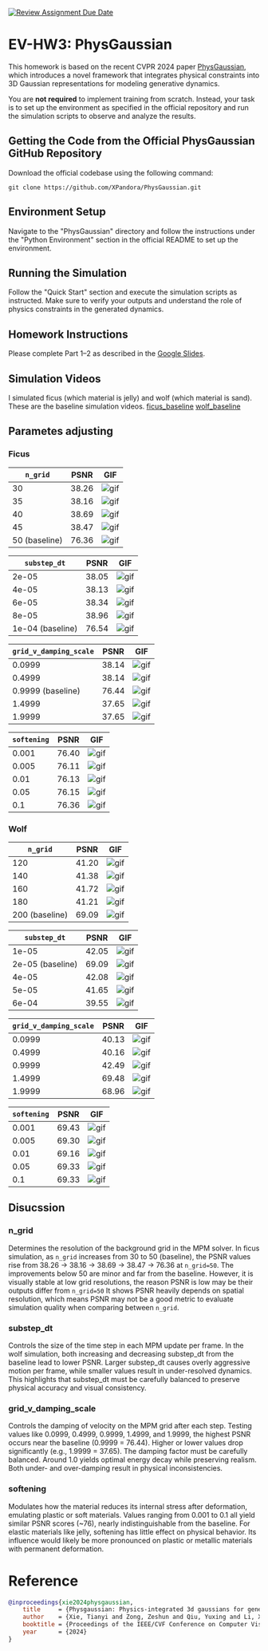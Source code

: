 [![Review Assignment Due Date](https://classroom.github.com/assets/deadline-readme-button-22041afd0340ce965d47ae6ef1cefeee28c7c493a6346c4f15d667ab976d596c.svg)](https://classroom.github.com/a/SdXSjEmH)
# EV-HW3: PhysGaussian

This homework is based on the recent CVPR 2024 paper [PhysGaussian](https://github.com/XPandora/PhysGaussian/tree/main), which introduces a novel framework that integrates physical constraints into 3D Gaussian representations for modeling generative dynamics.

You are **not required** to implement training from scratch. Instead, your task is to set up the environment as specified in the official repository and run the simulation scripts to observe and analyze the results.


## Getting the Code from the Official PhysGaussian GitHub Repository
Download the official codebase using the following command:
```
git clone https://github.com/XPandora/PhysGaussian.git
```


## Environment Setup
Navigate to the "PhysGaussian" directory and follow the instructions under the "Python Environment" section in the official README to set up the environment.


## Running the Simulation
Follow the "Quick Start" section and execute the simulation scripts as instructed. Make sure to verify your outputs and understand the role of physics constraints in the generated dynamics.


## Homework Instructions
Please complete Part 1–2 as described in the [Google Slides](https://docs.google.com/presentation/d/13JcQC12pI8Wb9ZuaVV400HVZr9eUeZvf7gB7Le8FRV4/edit?usp=sharing).

## Simulation Videos
I simulated ficus (which material is jelly) and wolf (which material is sand). These are the baseline simulation videos.
[ficus_baseline](https://youtube.com/shorts/ZtiO-7FijjU)
[wolf_baseline](https://youtube.com/shorts/X-KFijX-MaY)
## Parametes adjusting
### Ficus

| `n_grid`      |   PSNR    | GIF       | 
| ------------- | --------- | --------- |
| 30            |   38.26   |  ![gif](images/ficus_n_grid_30.gif)    |
| 35            |   38.16   |  ![gif](images/ficus_n_grid_35.gif)    | 
| 40  |   38.69   |  ![gif](images/ficus_n_grid_40.gif)    | 
| 45            |   38.47   |  ![gif](images/ficus_n_grid_45.gif)    | 
| 50   (baseline)         |   76.36   |  ![gif](images/ficus_n_grid_50.gif)    | 

| `substep_dt`      |   PSNR    | GIF       | 
| ------------- | --------- | --------- |
| 2e-05         |   38.05   |  ![gif](images/ficus_substep_dt_2e-05.gif)    |
| 4e-05         |   38.13   |  ![gif](images/ficus_substep_dt_4e-05.gif)    | 
| 6e-05         |   38.34   |  ![gif](images/ficus_substep_dt_6e-05.gif)    | 
| 8e-05         |   38.96   |  ![gif](images/ficus_substep_dt_8e-05.gif)    | 
| 1e-04 (baseline)        |   76.54   |  ![gif](images/ficus_substep_dt_1e-04.gif)    | 

| `grid_v_damping_scale`      |   PSNR    | GIF       | 
| ------------- | --------- | --------- |
| 0.0999            |   38.14   |  ![gif](images/ficus_grid_v_damping_scale_0.0999.gif)    |
| 0.4999            |   38.14   |  ![gif](images/ficus_grid_v_damping_scale_0.4999.gif)    | 
| 0.9999 (baseline) |   76.44   |  ![gif](images/ficus_grid_v_damping_scale_0.9999.gif)    | 
| 1.4999            |   37.65   |  ![gif](images/ficus_grid_v_damping_scale_1.4999.gif)    | 
| 1.9999            |   37.65   |  ![gif](images/ficus_grid_v_damping_scale_1.9999.gif)    | 

| `softening`      |   PSNR    | GIF       | 
| ------------- | --------- | --------- |
| 0.001         |   76.40   |  ![gif](images/ficus_softening_0.001.gif)    |
| 0.005         |   76.11   |  ![gif](images/ficus_softening_0.005.gif)    | 
| 0.01          |   76.13   |  ![gif](images/ficus_softening_0.01.gif)    | 
| 0.05          |   76.15   |  ![gif](images/ficus_softening_0.05.gif)    | 
| 0.1           |   76.36   |  ![gif](images/ficus_softening_0.1.gif)    | 

### Wolf
| `n_grid`      |   PSNR    | GIF       | 
| ------------- | --------- | --------- |
| 120            |   41.20   |  ![gif](images/wolf_n_grid_120.gif)    |
| 140            |   41.38   |  ![gif](images/wolf_n_grid_140.gif)    | 
| 160            |   41.72   |  ![gif](images/wolf_n_grid_160.gif)    | 
| 180            |   41.21   |  ![gif](images/wolf_n_grid_180.gif)    | 
| 200 (baseline) |   69.09   |  ![gif](images/wolf_n_grid_200.gif)    | 

| `substep_dt`      |   PSNR    | GIF       | 
| ------------- | --------- | --------- |
| 1e-05         |    42.05   |  ![gif](images/wolf_substep_dt_1e-05.gif)    |
| 2e-05 (baseline)         |    69.09  |  ![gif](images/wolf_substep_dt_2e-05.gif)    | 
| 4e-05         |    42.08   |  ![gif](images/wolf_substep_dt_4e-05.gif)    | 
| 5e-05         |    41.65   |  ![gif](images/wolf_substep_dt_5e-05.gif)    | 
| 6e-04         |    39.55   |  ![gif](images/wolf_substep_dt_6e-05.gif)    | 

| `grid_v_damping_scale`      |   PSNR    | GIF       | 
| ------------- | --------- | --------- |
| 0.0999            |   40.13   |  ![gif](images/wolf_grid_v_damping_scale_0.0999.gif)    |
| 0.4999            |   40.16   |  ![gif](images/wolf_grid_v_damping_scale_0.4999.gif)    | 
| 0.9999            |   42.49   |  ![gif](images/wolf_grid_v_damping_scale_0.9999.gif)    | 
| 1.4999            |   69.48   |  ![gif](images/wolf_grid_v_damping_scale_1.4999.gif)    | 
| 1.9999            |   68.96   |  ![gif](images/wolf_grid_v_damping_scale_1.9999.gif)    | 

| `softening`      |   PSNR    | GIF       | 
| ------------- | --------- | --------- |
| 0.001         |   69.43   |  ![gif](images/wolf_softening_0.001.gif)    |
| 0.005         |   69.30   |  ![gif](images/wolf_softening_0.005.gif)    | 
| 0.01          |   69.16   |  ![gif](images/wolf_softening_0.01.gif)    | 
| 0.05          |   69.33   |  ![gif](images/wolf_softening_0.05.gif)    | 
| 0.1           |   69.33   |  ![gif](images/wolf_softening_0.1.gif)    | 





## Disucssion
### n_grid
Determines the resolution of the background grid in the MPM solver.
In ficus simulation, as `n_grid` increases from 30 to 50 (baseline), the PSNR values rise from 38.26 → 38.16 → 38.69 → 38.47 → 76.36 at `n_grid=50`. The improvements below 50 are minor and far from the baseline. However, it is visually stable at low grid resolutions, the reason PSNR is low may be their outputs differ from `n_grid=50`
It shows PSNR heavily depends on spatial resolution, which means PSNR may not be a good metric to evaluate simulation quality when comparing between `n_grid`.

### substep_dt
Controls the size of the time step in each MPM update per frame.
In the wolf simulation, both increasing and decreasing substep_dt from the baseline lead to lower PSNR. Larger substep_dt causes overly aggressive motion per frame, while smaller values result in under-resolved dynamics. This highlights that substep_dt must be carefully balanced to preserve physical accuracy and visual consistency.
 
### grid_v_damping_scale
Controls the damping of velocity on the MPM grid after each step.
Testing values like 0.0999, 0.4999, 0.9999, 1.4999, and 1.9999, the highest PSNR occurs near the baseline (0.9999 = 76.44). Higher or lower values drop significantly (e.g., 1.9999 = 37.65). The damping factor must be carefully balanced. Around 1.0 yields optimal energy decay while preserving realism. Both under- and over-damping result in physical inconsistencies.


### softening
Modulates how the material reduces its internal stress after deformation, emulating plastic or soft materials.
Values ranging from 0.001 to 0.1 all yield similar PSNR scores (~76), nearly indistinguishable from the baseline.
For elastic materials like jelly, softening has little effect on physical behavior. Its influence would likely be more pronounced on plastic or metallic materials with permanent deformation.


# Reference
```bibtex
@inproceedings{xie2024physgaussian,
    title     = {Physgaussian: Physics-integrated 3d gaussians for generative dynamics},
    author    = {Xie, Tianyi and Zong, Zeshun and Qiu, Yuxing and Li, Xuan and Feng, Yutao and Yang, Yin and Jiang, Chenfanfu},
    booktitle = {Proceedings of the IEEE/CVF Conference on Computer Vision and Pattern Recognition},
    year      = {2024}
}
```

